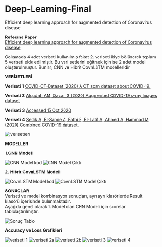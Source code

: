 # Deep-Learning-Final
Efficient deep learning approach for augmented detection of Coronavirus disease

**Referans Paper** <br/>
[Efficient deep learning approach for augmented detection of Coronavirus disease](https://doi.org/10.1007/s00521-020-05410-8)

Çalışmada 4 adet veriseti kullanılmış fakat 2. veriseti ikiye bölünerek toplam 5 veriseti elde edilmiştir. Bu veri setlerini eğitmek için ise 2 adet model oluşturulmuştur. Bunlar; CNN ve Hibrit CovnLSTM modelleridir.

**VERİSETLERİ**

**Veriseti 1** [COVID-CT-Dataset (2020) A CT scan dataset about COVID-19.](https://github.com/UCSD-AI4H/COVID-CT.)

**Veriseti 2** [Alqudah AM, Qazan S (2020) Augmented COVID-19 x-ray images dataset](https://doi.org/10.17632/2FXZ4PX6D8.4)

**Veriseti 3** [Accessed 15 Oct 2020](https://www.kaggle.com/tawsifurrahman/covid19-radiographydatabase.)

**Veriseti 4** [Sedik A, El-Samie A, Fathi E, El-Latif A, Ahmed A, Hammad M (2020) Combined COVID-19 dataset.](https://doi.org/10.17632/3pxjb8knp7.3)

![Verisetleri](https://github.com/merveenbiya/Deep-Learning-Final/blob/main/Results/Tablolar/veriseti.PNG)

**MODELLER**

**1.CNN Modeli** <br/>

![CNN Model kod](https://github.com/merveenbiya/Deep-Learning-Final/blob/main/Results/MODELLER/CNN%20MODEL.PNG)
![CNN Model Çıktı](https://github.com/merveenbiya/Deep-Learning-Final/blob/main/Results/MODELLER/CNN.png)

**2. Hibrit CovnLSTM Modeli** <br/>

![CovnLSTM Model kod](https://github.com/merveenbiya/Deep-Learning-Final/blob/main/Results/MODELLER/CovnLSTM%20MODEL.PNG)
![CovnLSTM Model Çıktı](https://github.com/merveenbiya/Deep-Learning-Final/blob/main/Results/MODELLER/CovnLSTM.png)

**SONUÇLAR** <br/>
Veriseti ve model kombinasyon sonuçları, ayrı ayrı klasörlerde Result klasörü içerisinde bulunmaktadır. <br/>
Aşağıda genel olarak 1. Model olan CNN Modeli için scorelar tablolaştırılmıştır.

![Sonuç Tablo](https://github.com/merveenbiya/Deep-Learning-Final/blob/main/Results/Tablolar/CNN%20Score.PNG)

**Accuracy ve Loss Grafikleri** <br/>

![veriseti 1](https://github.com/merveenbiya/Deep-Learning-Final/blob/main/Results/1%20CNN/acc%20loss.png)
![veriseti 2a](https://github.com/merveenbiya/Deep-Learning-Final/blob/main/Results/2%20%20A%20CNN/acc%20loss.png)
![veriseti 2b](https://github.com/merveenbiya/Deep-Learning-Final/blob/main/Results/2%20B%20CNN/acc%20loss.png)
![veriseti 3](https://github.com/merveenbiya/Deep-Learning-Final/blob/main/Results/3%20CNN/acc%20loss.png)
![veriseti 4](https://github.com/merveenbiya/Deep-Learning-Final/blob/main/Results/4%20CNN/ACC%20LOSS.png)

